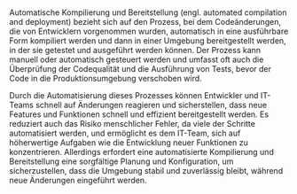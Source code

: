 #

Automatische Kompilierung und Bereitstellung (engl. automated compilation and deployment) bezieht sich auf den Prozess, bei dem Codeänderungen, die von Entwicklern vorgenommen wurden, automatisch in eine ausführbare Form kompiliert werden und dann in einer Umgebung bereitgestellt werden, in der sie getestet und ausgeführt werden können. Der Prozess kann manuell oder automatisch gesteuert werden und umfasst oft auch die Überprüfung der Codequalität und die Ausführung von Tests, bevor der Code in die Produktionsumgebung verschoben wird.

Durch die Automatisierung dieses Prozesses können Entwickler und IT-Teams schnell auf Änderungen reagieren und sicherstellen, dass neue Features und Funktionen schnell und effizient bereitgestellt werden. Es reduziert auch das Risiko menschlicher Fehler, da viele der Schritte automatisiert werden, und ermöglicht es dem IT-Team, sich auf höherwertige Aufgaben wie die Entwicklung neuer Funktionen zu konzentrieren. Allerdings erfordert eine automatisierte Kompilierung und Bereitstellung eine sorgfältige Planung und Konfiguration, um sicherzustellen, dass die Umgebung stabil und zuverlässig bleibt, während neue Änderungen eingeführt werden.